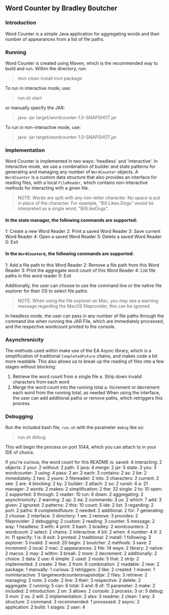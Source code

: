 ## Word Counter by Bradley Boutcher

### Introduction
Word Counter is a simple Java application for aggregating words and their number of appearances from a list of file paths.

### Running
Word Counter is created using Maven, which is the recommended way to build and run. Within the directory, run:
> mvn clean install
> mvn package

To run in interactive mode, use:
> run.sh start

or manually specify the JAR:

> java -jar target/wordcounter-1.0-SNAPSHOT.jar

To run in non-interactive mode, use: 
> java -jar target/wordcounter-1.0-SNAPSHOT.jar <File Paths...>

### Implementation
Word Counter is implemented in two ways: 'headless' and 'interactive'. In interactive mode, we use a combination of builder and state patterns for generating and managing any number of `WordCounter` objects. A `WordCounter` is a custom data structure that also provides an interface for reading files, with a local `FileReader`, which contains non-interactive methods for interacting with a  given file.

> NOTE: Words are split with any non-letter character. No space is put in place of the character. For example, "Bill.Likes.Dogs" would be interpreted as a single word, "BillLikeDogs".

#### In the state manager, the following commands are supported:
1: Create a new Word Reader
2: Print a saved Word Reader
3: Save current Word Reader
4: Open a saved Word Reader
5: Delete a saved Word Reader
0: Exit

#### In the `WordCounter`s, the following commands are supported: 
1: Add a file path to this Word Reader 
2: Remove a file path from this Word Reader
3: Print the aggregate word count of this Word Reader
4: List file paths in this word reader
0: Exit

Additionally, the user can choose to use the command line or the native file explorer for their OS to select file paths.
> NOTE: When using the file explorer on Mac, you may see a warning message regarding the MacOS fileprovider, this can be ignored.

In headless mode, the user can pass in any number of file paths through the command line when running the JAR File, which are immediately processed, and the respective wordcount printed to the console.

### Asynchronicity 
The methods used within make use of the EA Async library, which is a simplification of traditional `CompletedFuture` chains, and makes code a bit more readable. This also allows us to break up the reading of files into a few stages without blocking:
1. Retrieve the word count from a single file
    a. Strip down invalid characters from each word
2. Merge the word count into the running total
    a. Increment or decrement each word from the running total, as needed
When using the interface, the user can add additional paths or remove paths, which retriggers this process.

### Debugging
Run the included bash file, `run.sh` with the parameter `debug` like so:
> run.sh debug

This will begin the process on port 1044, which you can attach to in your IDE of choice.

If you're curious, the word count for this README is:
saved: 4
interacting: 2
objects: 2
your: 2
without: 2
path: 3
java: 4
merge: 2
jar: 5
state: 3
you: 3
wordcounter: 3
using: 4
pass: 2
an: 2
each: 3
contains: 2
as: 2
be: 2
immediately: 2
two: 2
youre: 2
filereader: 2
into: 3
characters: 2
current: 2
see: 2
are: 4
blocking: 2
by: 2
builder: 2
attach: 2
so: 2
runsh: 4
a: 21
manager: 2
words: 2
makes: 2
simplification: 2
the: 32
single: 2
to: 10
open: 2
supported: 3
through: 2
reader: 10
run: 6
down: 2
aggregating: 2
asynchronicity: 2
warning: 2
up: 2
ea: 2
commands: 3
us: 2
which: 7
add: 3
given: 2
ignored: 2
patterns: 2
this: 10
count: 5
ide: 2
list: 3
regarding: 2
port: 2
paths: 8
completedfuture: 2
needed: 2
additional: 2
for: 7
generating: 2
choose: 2
interface: 3
directory: 1
we: 2
remove: 3
provides: 2
fileprovider: 2
debugging: 2
custom: 2
reading: 3
counter: 5
message: 2
way: 1
headless: 3
with: 4
print: 3
bash: 2
bradley: 2
wordcounters: 2
wordcount: 2
select: 2
chains: 2
interactive: 4
bit: 2
when: 4
number: 4
if: 2
in: 11
specify: 1
is: 8
exit: 3
printed: 2
traditional: 2
install: 1
following: 3
explorer: 3
invalid: 2
word: 20
begin: 2
boutcher: 2
methods: 3
save: 2
increment: 2
local: 2
mac: 2
appearances: 2
file: 14
ways: 2
library: 2
native: 2
macos: 2
may: 2
within: 3
break: 2
more: 2
decrement: 2
additionally: 2
choice: 2
data: 2
use: 6
simple: 2
used: 2
mode: 5
that: 2
strip: 2
implemented: 2
create: 2
few: 2
from: 6
combination: 2
readable: 2
new: 2
package: 1
manually: 1
curious: 2
retriggers: 2
like: 2
created: 1
maven: 1
noninteractive: 3
targetwordcountersnapshotjar: 2
files: 3
retrieve: 2
managing: 2
note: 2
code: 2
line: 3
their: 3
respective: 2
delete: 2
aggregate: 2
running: 5
can: 6
total: 3
and: 8
of: 11
parameter: 2
make: 2
included: 2
introduction: 2
on: 3
allows: 2
console: 2
process: 3
or: 5
debug: 3
mvn: 2
os: 2
will: 2
implementation: 2
also: 3
readme: 2
clean: 1
any: 3
structure: 2
command: 3
recommended: 1
processed: 2
async: 2
application: 2
build: 1
stages: 2
user: 4
